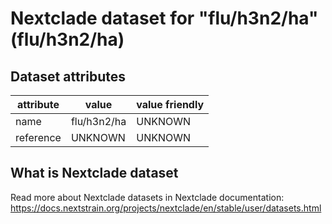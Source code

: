 # Nextclade dataset for "flu/h3n2/ha" (flu/h3n2/ha)


## Dataset attributes

| attribute            | value                | value friendly                           |
| -------------------- | -------------------- | ---------------------------------------- |
| name                 | flu/h3n2/ha          | UNKNOWN                                  |
| reference            | UNKNOWN              | UNKNOWN                                  |


## What is Nextclade dataset

Read more about Nextclade datasets in Nextclade documentation: https://docs.nextstrain.org/projects/nextclade/en/stable/user/datasets.html
